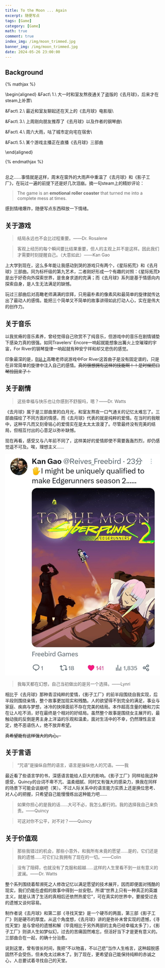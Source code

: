 ```yaml
---
title: To the Moon ... Again
excerpt: 随便写点
tags: [Game]
category: [Game]
math: true
comment: true
index_img: /img/moon_trimmed.jpg
banner_img: /img/moon_trimmed.jpg
date: 2024-05-26 23:00:00
---
```


## Background

{% mathjax %}

\begin{aligned}
&Fact\ 1.\ 大一时和室友熬夜通关了盗版的《去月球》，后来才在steam上补票\\

&Fact\ 2.\ 最近和室友聊起还在天上的《去月球》电影版\\

&Fact\ 3.\ 上周刚向朋友推荐了《去月球》以及作者的钢琴曲\\

&Fact\ 4.\ 周六大雨，咕了城市定向宅在宿舍\\

&Fact\ 5.\ 某个游戏主播正在直播《去月球》三部曲

\end{aligned}

{% endmathjax %}

<br />总之……事情就是这样，周末在窗外的大雨声中重温了《去月球》和《影子工厂》，在玩过一遍的前提下还是好几次泪崩。摘一句steam上的精妙评论：

> The game is an **emotional roller coaster** that turned me into a complete mess at times. 

感到情绪爆炸，随便写点东西释放一下情绪。

 

## 关于游戏

> 结局永远也不会比过程重要。——Dr. Rosalene

> 客观上经历的每个瞬间要比结果重要，但人的主观上并不是这样。因此我们才需要时刻提醒自己。（大意如此）——Kan Gao

上大学到现在，这么多年能让我感动到哭的游戏只有两个，《星际拓荒》和《去月球》三部曲。同为标杆级的第九艺术，二者刚好形成一个有趣的对照：《星际拓荒》是出于好奇向外探索世界，是舍身求道的完满；而《去月球》系列是基于情感向内探索自身，是人生无法满足的缺憾。

玩过三部曲后对高瞰老师满满的崇拜，只用最朴素的像素风和最简单的旋律就传达出了最动人的感情。能把三个简单又不简单的故事讲得如此打动人心，实在是伟大的创作力。

 

## 关于音乐

以我贫瘠的音乐素养，曾经觉得自己欣赏不了纯音乐，但游戏中的音乐在剧情铺垫下感染力真的很强。如同Travelers' Encore一响起就能想象出篝火上空璀璨的宇宙，For River的钢琴旋律一响起就有种安宁祥和却又悲伤的感觉。

印象最深的是，[B站上](https://www.bilibili.com/video/BV1ew41117uF/)高瞰老师说游戏中For River这首曲子是没有固定谱的，只是在非常简单的旋律中注入自己的感情。~~真的很想拥有这样的技能啊！！是时候把口琴捡回来了！~~

 

## 关于剧情

> 这些幸福与快乐也让你感到不舒服吗，嗯？——Dr. Watts

《去月球》属于是三部曲里的白月光，和室友熬夜一口气通关的记忆太难忘了。三部曲描绘了不同方面的情感，而《去月球》代表的就是纯粹的爱情。在当时的我眼中，这种平凡而又刻骨铭心的爱情实在是太太太浪漫了。尽管最终没有完美的结局，但相互付出的心意足以弥补缺憾。

现在再看，感受又与八年前不同了，这样美好的爱情即使不需要轰轰烈烈，却仍感觉遥不可及。唉，理想主义……

![奇妙联动：同样的月球，同样的刀](/img/moon2.jpg)

> 我每天都在幻想，自己当初做出的是另一个选择。——Lynri

相比于《去月球》那种青涩纯粹的爱情，《影子工厂》的前半段围绕自我实现，后半段则围绕亲情，整个故事更加现实和残酷。人的欲望得不到完全的满足，事业与家庭、疾病与梦想，冰冷的抉择面前不存在完美的结局。本作超高含量的糖和刀实在让人吃不消，好在最终是个相对的好结局。虽然整个故事是围绕女主展开的，最触动我的反倒是男主身上洋溢的乐观和温柔，面对生活中的不幸，仍然理性且坚定，绝不恶语伤人，绝不放弃希望。

~~真希望能有这样强大的内心。~~



## 关于言语

> “咒语”是操纵自然的语言，语言是操纵他人的咒语。——我

最近看了些语言学的书，深感语言能给人巨大的影响。《影子工厂》同样给我这种感受，Quincy的台词不卑不亢、温柔细腻、同时又有强大的感染力，换我在同样的场景下可能会谈崩吧（笑）。不过人际关系中的语言能力实质上还是换位思考、对人心的把握，只希望自己能慢慢练出这种能力吧……

> 如果你担心的是我的话……大可不必，我怎么都行的。我的选择我自己来负责。——Quincy

> 可这对你不公平，对不对？——Quincy



## 关于价值观

> 那些我错过的机会，那些小意外，和我所有未竟的愿望……是的，它们还是我的遗憾……可它们让我拥有了现在的一切。——Colin

> 没有了阻碍，也就没有了克服和超越……这样的人生里看不到一丝有意义的波澜。——Dr. Watts

整个系列围绕着帮濒死之人修改记忆以满足愿望的技术展开，因而即便面对残酷的现实，我们仍能在虚假的故事中得到一丝安慰。所谓“世界上只有一种真正的英雄主义，就是认清了生活的真相后还依然热爱它”，可在真实的世界中，要接受过去的遗憾又谈何容易。

制作者说《去月球》和第二部《寻找天堂》是一个硬币的两面，第三部《影子工厂》则是硬币的厚度。从这个角度想，《去月球》讲的是弥补未曾实现的遗憾，《寻找天堂》是与曾经的遗憾和解（毕竟相比于另外两部的主角已经幸福太多了），《影子工厂》则讲人生如梦似幻，过去的苦痛固然难忘，但活好当下才是更有意义的。三部曲合在一起，的确十分治愈。

说到这里，曾有很长时间，我把“不以物喜，不以己悲”当作人生格言，这种超脱感固然不会受伤，但未免太过麻木了。到了现在，更希望自己能保持纯粹的赤诚之心，人总要试着寻找自己的天堂。


